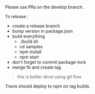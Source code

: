 Please use PRs on the develop branch.

To release :
* create a release branch
* bump version in package.json
* build everything
    * ./build.sh
    * cd samples
    * npm install
    * npm start
* don't forget to commit package-lock
* merge fb and create tag

> this is better done using git flow

Travis should deploy to npm on tag builds.
